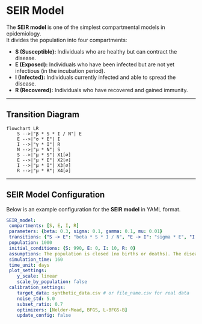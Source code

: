 # SEIR Model

The **SEIR model** is one of the simplest compartmental models in epidemiology.  
It divides the population into four compartments:  

- **S (Susceptible):** Individuals who are healthy but can contract the disease.  
- **E (Exposed):** Individuals who have been infected but are not yet infectious (in the incubation period).
- **I (Infected):** Individuals currently infected and able to spread the disease.  
- **R (Recovered):** Individuals who have recovered and gained immunity. 

---

## Transition Diagram

```mermaid
flowchart LR
    S -->|"β * S * I / N"| E
    E -->|"σ * E"| I
    I -->|"γ * I"| R
    N -->|"μ * N"| S
    S -->|"μ * S"| X1[∅]
    E -->|"μ * E"| X2[∅]
    I -->|"μ * I"| X3[∅]
    R -->|"μ * R"| X4[∅]
```

---

## SEIR Model Configuration

Below is an example configuration for the **SEIR model** in YAML format.

```yaml
SEIR_model:
 compartments: [S, E, I, R] 
 parameters: {beta: 0.3, sigma: 0.1, gamma: 0.1, mu: 0.01}
 transitions: {"S -> E": "beta * S * I / N", "E -> I": "sigma * E", "I -> R": "gamma * I", "-> S": "mu * N", "S ->": "mu * S", "E ->": "mu * E", "I ->": "mu * I", "R ->": "mu * R"}
 population: 1000
 initial_conditions: {S: 990, E: 0, I: 10, R: 0}
 assumptions: The population is closed (no births or deaths). The disease has an exposed stage before becoming infectious. Immunity is permanent after recovery.
 simulation_time: 160
 time_unit: days
 plot_settings:
    y_scale: linear
    scale_by_population: false
 calibration_settings:
    target_data: synthetic_data.csv # or file_name.csv for real data  
    noise_std: 5.0
    subset_ratio: 0.7
    optimizers: [Nelder-Mead, BFGS, L-BFGS-B]
    update_config: false
```


 